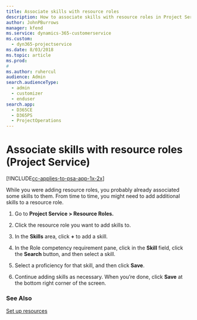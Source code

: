 ```yaml
---
title: Associate skills with resource roles
description: How to associate skills with resource roles in Project Service
author: JohnPBurrows
manager: kfend
ms.service: dynamics-365-customerservice
ms.custom: 
  - dyn365-projectservice
ms.date: 8/03/2018
ms.topic: article
ms.prod: 
#
ms.author: ruhercul
audience: Admin
search.audienceType: 
  - admin
  - customizer
  - enduser
search.app: 
  - D365CE
  - D365PS
  - ProjectOperations
---
```


# Associate skills with resource roles (Project Service)

[!INCLUDE[cc-applies-to-psa-app-1x-2x](../includes/cc-applies-to-psa-app-1x-2x.md)]

While you were adding resource roles, you probably already associated some skills to them. From time to time, you might need to add additional skills to a resource role.  
  
1.  Go to **Project Service > Resource Roles.**  
  
2.  Click the resource role you want to add skills to.  
  
3.  In the **Skills** area, click **+** to add a skill.  
  
4.  In the Role competency requirement pane, click in the **Skill** field, click the **Search** button,  and then select a skill.  
  
5.  Select a proficiency for that skill, and then click **Save**.  
  
6.  Continue adding skills as necessary. When you’re done, click **Save** at the bottom right corner of the screen.  
  
### See Also  
 [Set up resources](../psa/set-up-resources.md)

